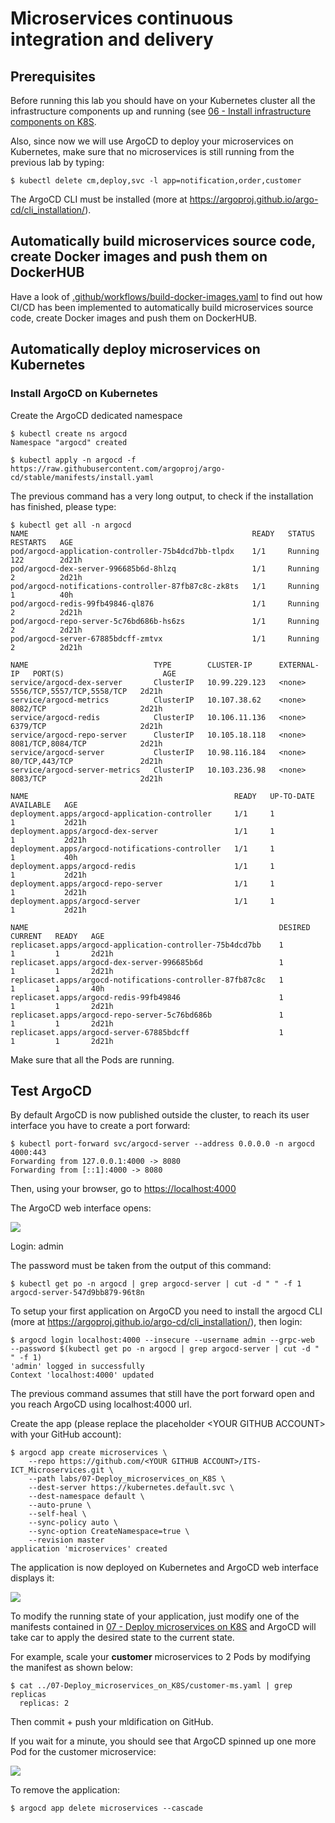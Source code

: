 # Microservices continuous integration and delivery

## Prerequisites

Before running this lab you should have on your Kubernetes cluster all the infrastructure components up and running (see [06 - Install infrastructure components on K8S](labs/06-Install_infrastructure_components_on_K8S/README.md).

Also, since now we will use ArgoCD to deploy your microservices on Kubernetes, make sure that no microservices is still running from the previous lab by typing:

```console
$ kubectl delete cm,deploy,svc -l app=notification,order,customer
```

The ArgoCD CLI must be installed (more at https://argoproj.github.io/argo-cd/cli_installation/).



## Automatically build microservices source code, create Docker images and push them on DockerHUB

Have a look of [.github/workflows/build-docker-images.yaml](../../.github/workflows/build-docker-images.yaml) to find out how CI/CD has been implemented to automatically build microservices source code, create Docker images and push them on DockerHUB.

## Automatically deploy microservices on Kubernetes

### Install ArgoCD on Kubernetes

Create the ArgoCD dedicated namespace

```console
$ kubectl create ns argocd
Namespace "argocd" created
```

```console
$ kubectl apply -n argocd -f https://raw.githubusercontent.com/argoproj/argo-cd/stable/manifests/install.yaml
```

The previous command has a very long output, to check if the installation has finished, please type:

```console
$ kubectl get all -n argocd
NAME                                                  READY   STATUS    RESTARTS   AGE
pod/argocd-application-controller-75b4dcd7bb-tlpdx    1/1     Running   122        2d21h
pod/argocd-dex-server-996685b6d-8hlzq                 1/1     Running   2          2d21h
pod/argocd-notifications-controller-87fb87c8c-zk8ts   1/1     Running   1          40h
pod/argocd-redis-99fb49846-ql876                      1/1     Running   2          2d21h
pod/argocd-repo-server-5c76bd686b-hs6zs               1/1     Running   2          2d21h
pod/argocd-server-67885bdcff-zmtvx                    1/1     Running   2          2d21h

NAME                            TYPE        CLUSTER-IP      EXTERNAL-IP   PORT(S)                      AGE
service/argocd-dex-server       ClusterIP   10.99.229.123   <none>        5556/TCP,5557/TCP,5558/TCP   2d21h
service/argocd-metrics          ClusterIP   10.107.38.62    <none>        8082/TCP                     2d21h
service/argocd-redis            ClusterIP   10.106.11.136   <none>        6379/TCP                     2d21h
service/argocd-repo-server      ClusterIP   10.105.18.118   <none>        8081/TCP,8084/TCP            2d21h
service/argocd-server           ClusterIP   10.98.116.184   <none>        80/TCP,443/TCP               2d21h
service/argocd-server-metrics   ClusterIP   10.103.236.98   <none>        8083/TCP                     2d21h

NAME                                              READY   UP-TO-DATE   AVAILABLE   AGE
deployment.apps/argocd-application-controller     1/1     1            1           2d21h
deployment.apps/argocd-dex-server                 1/1     1            1           2d21h
deployment.apps/argocd-notifications-controller   1/1     1            1           40h
deployment.apps/argocd-redis                      1/1     1            1           2d21h
deployment.apps/argocd-repo-server                1/1     1            1           2d21h
deployment.apps/argocd-server                     1/1     1            1           2d21h

NAME                                                        DESIRED   CURRENT   READY   AGE
replicaset.apps/argocd-application-controller-75b4dcd7bb    1         1         1       2d21h
replicaset.apps/argocd-dex-server-996685b6d                 1         1         1       2d21h
replicaset.apps/argocd-notifications-controller-87fb87c8c   1         1         1       40h
replicaset.apps/argocd-redis-99fb49846                      1         1         1       2d21h
replicaset.apps/argocd-repo-server-5c76bd686b               1         1         1       2d21h
replicaset.apps/argocd-server-67885bdcff                    1         1         1       2d21h
```

Make sure that all the Pods are running.

## Test ArgoCD

By default ArgoCD is now published outside the cluster, to reach its user interface you have to create a port forward:

```console
$ kubectl port-forward svc/argocd-server --address 0.0.0.0 -n argocd 4000:443
Forwarding from 127.0.0.1:4000 -> 8080
Forwarding from [::1]:4000 -> 8080
```

Then, using your browser, go to [https://localhost:4000](https://localhost:4000)

The ArgoCD web interface opens:

![](img/1.png)


Login: admin

The password must be taken from the output of this command:

```console
$ kubectl get po -n argocd | grep argocd-server | cut -d " " -f 1
argocd-server-547d9bb879-96t8n
```

To setup your first application on ArgoCD you need to install the argocd CLI (more at https://argoproj.github.io/argo-cd/cli_installation/), then login:

```console
$ argocd login localhost:4000 --insecure --username admin --grpc-web  --password $(kubectl get po -n argocd | grep argocd-server | cut -d " " -f 1)
'admin' logged in successfully
Context 'localhost:4000' updated
```

The previous command assumes that still have the port forward open and you reach ArgoCD using localhost:4000 url.

Create the app (please replace the placeholder \<YOUR GITHUB ACCOUNT\> with your GitHub account):

```console
$ argocd app create microservices \
    --repo https://github.com/<YOUR GITHUB ACCOUNT>/ITS-ICT_Microservices.git \
    --path labs/07-Deploy_microservices_on_K8S \
    --dest-server https://kubernetes.default.svc \
    --dest-namespace default \
    --auto-prune \
    --self-heal \
    --sync-policy auto \
    --sync-option CreateNamespace=true \
    --revision master 
application 'microservices' created
```

The application is now deployed on Kubernetes and ArgoCD web interface displays it:

![](img/2.png)

To modify the running state of your application, just modify one of the manifests contained in [07 - Deploy microservices on K8S](labs/07-Deploy_microservices_on_K8S) and ArgoCD will take car to apply the desired state to the current state.

For example, scale your **customer** microservices to 2 Pods by modifying the manifest as shown below:

```console
$ cat ../07-Deploy_microservices_on_K8S/customer-ms.yaml | grep replicas
  replicas: 2
```
Then commit + push your mldification on GitHub.

If you wait for a minute, you should see that ArgoCD spinned up one more Pod for the customer  microservice:

![](img/3.png)

To remove the application:

```console
$ argocd app delete microservices --cascade
```


